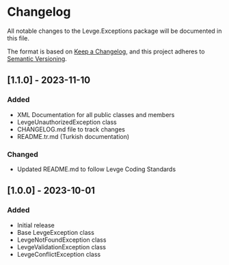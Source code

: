 # Changelog

All notable changes to the Levge.Exceptions package will be documented in this file.

The format is based on [Keep a Changelog](https://keepachangelog.com/en/1.0.0/),
and this project adheres to [Semantic Versioning](https://semver.org/spec/v2.0.0.html).

## [1.1.0] - 2023-11-10

### Added
- XML Documentation for all public classes and members
- LevgeUnauthorizedException class
- CHANGELOG.md file to track changes
- README.tr.md (Turkish documentation)

### Changed
- Updated README.md to follow Levge Coding Standards

## [1.0.0] - 2023-10-01

### Added
- Initial release
- Base LevgeException class
- LevgeNotFoundException class
- LevgeValidationException class
- LevgeConflictException class